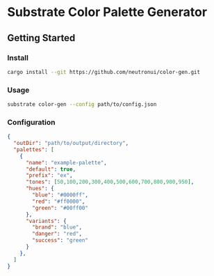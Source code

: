 # Substrate Color Palette Generator

## Getting Started

### Install
```sh
cargo install --git https://github.com/neutronui/color-gen.git
```

### Usage
```sh
substrate color-gen --config path/to/config.json
```

### Configuration
```json
{
  "outDir": "path/to/output/directory",
  "palettes": [
    {
      "name": "example-palette",
      "default": true,
      "prefix": "ex",
      "tones": [50,100,200,300,400,500,600,700,800,900,950],
      "hues": {
        "blue": "#0000ff",
        "red": "#ff0000",
        "green": "#00ff00"
      },
      "variants": {
        "brand": "blue",
        "danger": "red",
        "success": "green"
      }
    },
  ]
}
```